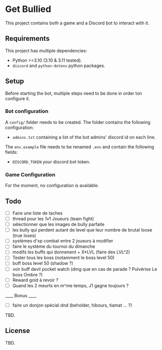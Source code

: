 # Get Bullied

This project contains both a game and a Discord bot to interact with it.

## Requirements

This project has multiple dependencies:
- Python >=3.10 (3.10 & 3.11 tested).
- `discord` and `python-dotenv` python packages.

## Setup

Before starting the bot, multiple steps need to be done in order ton configure it.
### Bot configuration
A `config/` folder needs to be created.
The folder contains the following configuration:
- `admins.txt` containing a list of the bot admins' discord id on each line.

The `env.example` file needs to be renamed `.env` and contain the following fields:
- `DISCORD_TOKEN` your discord bot token.

### Game Configuration
For the moment, no configuration is available.

## Todo
- [ ] Faire une liste de taches
- [ ] thread pour les 1v1 Joueurs (team fight)
- [ ] sélectionner que les images de bully parfaite
- [ ] les bully qui perdent autant de level que leur nombre de brutal loose (true loses)
- [ ] systèmes d'xp combat entre 2 joueurs à modifier
- [ ] faire le système du tournoi du dimanche
- [ ] modifs les buffs qui donnenent + X*LVL (faire des LVL^2)
- [ ] Tester tous les boss (notamment le boss level 50)
- [ ] buff boss level 50 (shadow ?)
- [ ] voir buff devil pocket watch (dmg que en cas de parade ? Pulvérise Le boss Ombre ?)
- [ ] Reward gold à revoir ?
- [ ] Quand les 2 meurts en m^me temps, J1 gagne toujours ?

____ Bonus ____
- [ ] faire un donjon spécial dnd (beholder, hibours, tiamat ... ?)

TBD.

## License

TBD.
